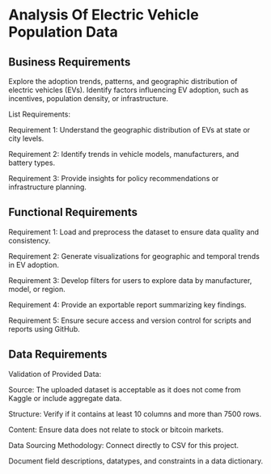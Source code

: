 # Analysis Of Electric Vehicle Population Data
## Business Requirements
Explore the adoption trends, patterns, and geographic distribution of electric vehicles (EVs). Identify factors influencing EV adoption, such as incentives, population density, or infrastructure.


List Requirements:

Requirement 1: Understand the geographic distribution of EVs at state or city levels.

Requirement 2: Identify trends in vehicle models, manufacturers, and battery types.

Requirement 3: Provide insights for policy recommendations or infrastructure planning.

## Functional Requirements
Requirement 1: Load and preprocess the dataset to ensure data quality and consistency.

Requirement 2: Generate visualizations for geographic and temporal trends in EV adoption.

Requirement 3: Develop filters for users to explore data by manufacturer, model, or region.

Requirement 4: Provide an exportable report summarizing key findings.

Requirement 5: Ensure secure access and version control for scripts and reports using GitHub.


## Data Requirements
Validation of Provided Data:

Source: The uploaded dataset is acceptable as it does not come from Kaggle or include aggregate data.

Structure: Verify if it contains at least 10 columns and more than 7500 rows. 

Content: Ensure data does not relate to stock or bitcoin markets.

Data Sourcing Methodology:
Connect directly to CSV for this project.

Document field descriptions, datatypes, and constraints in a data dictionary.
